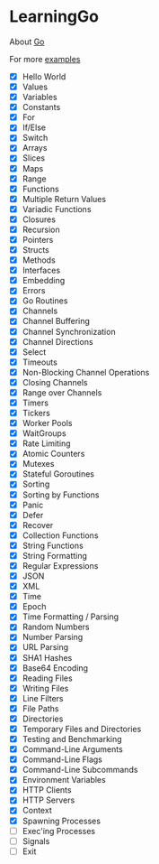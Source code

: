 # LearningGo

About [Go](https://go.dev)

For more [examples](https://gobyexample.com) 

- [x] Hello World
- [x] Values
- [x] Variables
- [x] Constants
- [x] For
- [x] If/Else
- [x] Switch
- [x] Arrays
- [x] Slices
- [x] Maps
- [x] Range
- [x] Functions
- [x] Multiple Return Values
- [x] Variadic Functions
- [x] Closures
- [x] Recursion
- [x] Pointers
- [x] Structs
- [x] Methods
- [x] Interfaces
- [x] Embedding
- [x] Errors
- [x] Go Routines
- [x] Channels
- [x] Channel Buffering
- [x] Channel Synchronization
- [x] Channel Directions
- [x] Select
- [x] Timeouts
- [x] Non-Blocking Channel Operations
- [x] Closing Channels
- [x] Range over Channels
- [x] Timers
- [x] Tickers
- [x] Worker Pools
- [x] WaitGroups
- [x] Rate Limiting
- [x] Atomic Counters
- [x] Mutexes
- [x] Stateful Goroutines
- [x] Sorting
- [x] Sorting by Functions
- [x] Panic
- [x] Defer
- [x] Recover
- [x] Collection Functions
- [x] String Functions
- [x] String Formatting
- [x] Regular Expressions
- [x] JSON
- [x] XML
- [x] Time
- [x] Epoch
- [x] Time Formatting / Parsing
- [x] Random Numbers
- [x] Number Parsing
- [x] URL Parsing
- [x] SHA1 Hashes
- [x] Base64 Encoding
- [x] Reading Files
- [x] Writing Files
- [x] Line Filters
- [x] File Paths
- [x] Directories
- [x] Temporary Files and Directories
- [x] Testing and Benchmarking
- [x] Command-Line Arguments
- [x] Command-Line Flags
- [x] Command-Line Subcommands
- [x] Environment Variables
- [x] HTTP Clients
- [x] HTTP Servers
- [x] Context
- [x] Spawning Processes
- [ ] Exec'ing Processes
- [ ] Signals
- [ ] Exit
